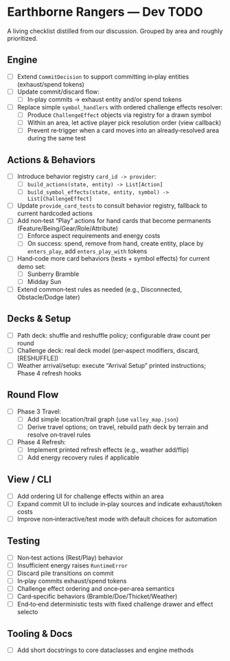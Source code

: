 # Earthborne Rangers — Dev TODO

A living checklist distilled from our discussion. Grouped by area and roughly prioritized.


## Engine 
- [ ] Extend `CommitDecision` to support committing in‑play entities (exhaust/spend tokens)
- [ ] Update commit/discard flow:
  - [ ] In‑play commits → exhaust entity and/or spend tokens
- [ ] Replace simple `symbol_handlers` with ordered challenge effects resolver:
  - [ ] Produce `ChallengeEffect` objects via registry for a drawn symbol
  - [ ] Within an area, let active player pick resolution order (view callback)
  - [ ] Prevent re‑trigger when a card moves into an already‑resolved area during the same test

## Actions & Behaviors
- [ ] Introduce behavior registry `card_id -> provider`:
  - [ ] `build_actions(state, entity) -> List[Action]`
  - [ ] `build_symbol_effects(state, entity, symbol) -> List[ChallengeEffect]`
- [ ] Update `provide_card_tests` to consult behavior registry, fallback to current hardcoded actions
- [ ] Add non‑test “Play” actions for hand cards that become permanents (Feature/Being/Gear/Role/Attribute)
  - [ ] Enforce aspect requirements and energy costs
  - [ ] On success: spend, remove from hand, create entity, place by `enters_play`, add `enters_play_with` tokens
- [ ] Hand‑code more card behaviors (tests + symbol effects) for current demo set:
  - [ ] Sunberry Bramble
  - [ ] Midday Sun
- [ ] Extend common‑test rules as needed (e.g., Disconnected, Obstacle/Dodge later)

## Decks & Setup
- [ ] Path deck: shuffle and reshuffle policy; configurable draw count per round
- [ ] Challenge deck: real deck model (per‑aspect modifiers, discard, [RESHUFFLE])
- [ ] Weather arrival/setup: execute “Arrival Setup” printed instructions; Phase 4 refresh hooks

## Round Flow
- [ ] Phase 3 Travel:
  - [ ] Add simple location/trail graph (use `valley_map.json`)
  - [ ] Derive travel options; on travel, rebuild path deck by terrain and resolve on‑travel rules
- [ ] Phase 4 Refresh:
  - [ ] Implement printed refresh effects (e.g., weather add/flip)
  - [ ] Add energy recovery rules if applicable

## View / CLI
- [ ] Add ordering UI for challenge effects within an area
- [ ] Expand commit UI to include in‑play sources and indicate exhaust/token costs
- [ ] Improve non‑interactive/test mode with default choices for automation

## Testing
- [ ] Non‑test actions (Rest/Play) behavior
- [ ] Insufficient energy raises `RuntimeError`
- [ ] Discard pile transitions on commit
- [ ] In‑play commits exhaust/spend tokens
- [ ] Challenge effect ordering and once‑per‑area semantics
- [ ] Card‑specific behaviors (Bramble/Doe/Thicket/Weather)
- [ ] End‑to‑end deterministic tests with fixed challenge drawer and effect selecto

## Tooling & Docs
- [ ] Add short docstrings to core dataclasses and engine methods

